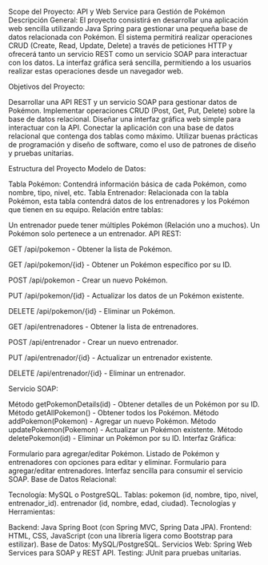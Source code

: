 Scope del Proyecto: API y Web Service para Gestión de Pokémon
Descripción General:
El proyecto consistirá en desarrollar una aplicación web sencilla utilizando Java Spring para gestionar una pequeña base de datos relacionada con Pokémon. El sistema permitirá realizar operaciones CRUD (Create, Read, Update, Delete) a través de peticiones HTTP y ofrecerá tanto un servicio REST como un servicio SOAP para interactuar con los datos. La interfaz gráfica será sencilla, permitiendo a los usuarios realizar estas operaciones desde un navegador web.

Objetivos del Proyecto:

Desarrollar una API REST y un servicio SOAP para gestionar datos de Pokémon.
Implementar operaciones CRUD (Post, Get, Put, Delete) sobre la base de datos relacional.
Diseñar una interfaz gráfica web simple para interactuar con la API.
Conectar la aplicación con una base de datos relacional que contenga dos tablas como máximo.
Utilizar buenas prácticas de programación y diseño de software, como el uso de patrones de diseño y pruebas unitarias.

Estructura del Proyecto
Modelo de Datos:

Tabla Pokémon: Contendrá información básica de cada Pokémon, como nombre, tipo, nivel, etc.
Tabla Entrenador: Relacionada con la tabla Pokémon, esta tabla contendrá datos de los entrenadores y los Pokémon que tienen en su equipo.
Relación entre tablas:

Un entrenador puede tener múltiples Pokémon (Relación uno a muchos).
Un Pokémon solo pertenece a un entrenador.
API REST:

GET /api/pokemon - Obtener la lista de Pokémon.

GET /api/pokemon/{id} - Obtener un Pokémon específico por su ID.

POST /api/pokemon - Crear un nuevo Pokémon.

PUT /api/pokemon/{id} - Actualizar los datos de un Pokémon existente.

DELETE /api/pokemon/{id} - Eliminar un Pokémon.

GET /api/entrenadores - Obtener la lista de entrenadores.

POST /api/entrenador - Crear un nuevo entrenador.

PUT /api/entrenador/{id} - Actualizar un entrenador existente.

DELETE /api/entrenador/{id} - Eliminar un entrenador.

Servicio SOAP:

Método getPokemonDetails(id) - Obtener detalles de un Pokémon por su ID.
Método getAllPokemon() - Obtener todos los Pokémon.
Método addPokemon(Pokemon) - Agregar un nuevo Pokémon.
Método updatePokemon(Pokemon) - Actualizar un Pokémon existente.
Método deletePokemon(id) - Eliminar un Pokémon por su ID.
Interfaz Gráfica:

Formulario para agregar/editar Pokémon.
Listado de Pokémon y entrenadores con opciones para editar y eliminar.
Formulario para agregar/editar entrenadores.
Interfaz sencilla para consumir el servicio SOAP.
Base de Datos Relacional:

Tecnología: MySQL o PostgreSQL.
Tablas:
pokemon (id, nombre, tipo, nivel, entrenador_id).
entrenador (id, nombre, edad, ciudad).
Tecnologías y Herramientas:

Backend: Java Spring Boot (con Spring MVC, Spring Data JPA).
Frontend: HTML, CSS, JavaScript (con una librería ligera como Bootstrap para estilizar).
Base de Datos: MySQL/PostgreSQL.
Servicios Web: Spring Web Services para SOAP y REST API.
Testing: JUnit para pruebas unitarias.
